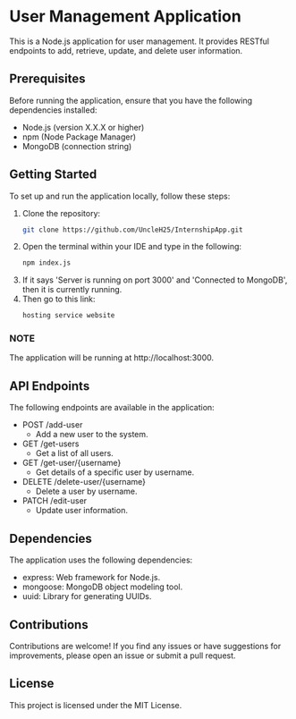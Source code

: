 # User Management Application

This is a Node.js application for user management. It provides RESTful endpoints to add, retrieve, update, and delete user information.

## Prerequisites

Before running the application, ensure that you have the following dependencies installed:

- Node.js (version X.X.X or higher)
- npm (Node Package Manager)
- MongoDB (connection string)

## Getting Started

To set up and run the application locally, follow these steps:

1. Clone the repository:
   ```bash
   git clone https://github.com/UncleH25/InternshipApp.git
2. Open the terminal within your IDE and type in the following:
    ```bash
   npm index.js
3. If it says 'Server is running on port 3000' and 'Connected to MongoDB', then it is currently running.
4. Then go to this link:
   ```bash
   hosting service website

### NOTE 
The application will be running at http://localhost:3000.

## API Endpoints

The following endpoints are available in the application:

- POST /add-user
  - Add a new user to the system.
- GET /get-users
  - Get a list of all users.
- GET /get-user/{username}
  - Get details of a specific user by username.
- DELETE /delete-user/{username}
  - Delete a user by username.
- PATCH /edit-user
  - Update user information.
 
## Dependencies
The application uses the following dependencies:

- express: Web framework for Node.js.
- mongoose: MongoDB object modeling tool.
- uuid: Library for generating UUIDs.

## Contributions
Contributions are welcome! If you find any issues or have suggestions for improvements, please open an issue or submit a pull request.

## License
This project is licensed under the MIT License.
